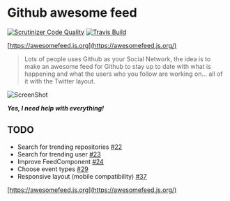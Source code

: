 # Github awesome feed

[![Scrutinizer Code Quality](https://scrutinizer-ci.com/g/arojunior/awesome-feed/badges/quality-score.png?b=master)](https://scrutinizer-ci.com/g/arojunior/awesome-feed/?branch=master) [![Travis Build](https://travis-ci.org/arojunior/awesome-feed.svg?branch=master)](https://travis-ci.org/arojunior/awesome-feed)

[https://awesomefeed.js.org](https://awesomefeed.js.org/)

> Lots of people uses Github as your Social Network, the idea is to make an awesome feed for Github to stay up to date with what is happening and what the users who you follow are working on... all of it with the Twitter layout.

![ScreenShot](https://lh6.googleusercontent.com/dbPGpU60sP2YE22Xj7lBsB7Bc6mXLBE9OrsHSF6VnUydcpiLUYpDrIlXdlX2W6ewTdhV3x-UjoFuuIARQwdL=w1248-h680-rw)

**_Yes, I need help with everything!_**

## TODO

* Search for trending repositories [#22](https://github.com/arojunior/awesome-feed/issues/22)
* Search for trending user [#23](https://github.com/arojunior/awesome-feed/issues/23)
* Improve FeedComponent [#24](https://github.com/arojunior/awesome-feed/issues/24)
* Choose event types [#29](https://github.com/arojunior/awesome-feed/issues/29)
* Responsive layout (mobile compatibility) [#37](https://github.com/arojunior/awesome-feed/issues/37)

[https://awesomefeed.js.org](https://awesomefeed.js.org/)
